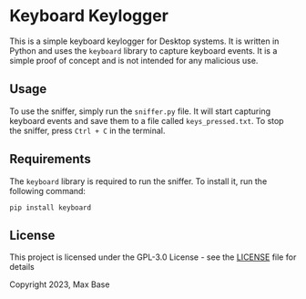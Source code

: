 # Keyboard Keylogger

This is a simple keyboard keylogger for Desktop systems. It is written in Python and uses the `keyboard` library to capture keyboard events. It is a simple proof of concept and is not intended for any malicious use.

## Usage

To use the sniffer, simply run the `sniffer.py` file. It will start capturing keyboard events and save them to a file called `keys_pressed.txt`. To stop the sniffer, press `Ctrl + C` in the terminal.

## Requirements

The `keyboard` library is required to run the sniffer. To install it, run the following command:

    pip install keyboard

## License

This project is licensed under the GPL-3.0 License - see the [LICENSE](LICENSE) file for details

Copyright 2023, Max Base
